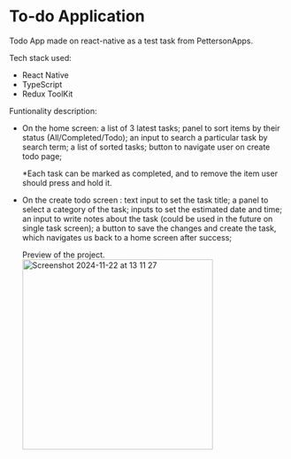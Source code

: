 # To-do Application
Todo App made on react-native as a test task from PettersonApps.

Tech stack used: 
- React Native
- TypeScript
- Redux ToolKit

Funtionality description:
- On the home screen:
  a list of 3 latest tasks;
  panel to sort items by their status (All/Completed/Todo);
  an input to search a particular task by search term;
  a list of sorted tasks;
  button to navigate user on create todo page;

  *Each task can be marked as completed, and to remove the item user should press and hold it.

- On the create todo screen :
  text input to set the task title;
  a panel to select a category of the task;
  inputs to set the estimated date and time;
  an input to write notes about the task (could be used in the future on single task screen);
  a button to save the changes and create the task, which navigates us back to a home screen after success;


  Preview of the project.
  <img width="344" alt="Screenshot 2024-11-22 at 13 11 27" src="https://github.com/user-attachments/assets/39d9233e-9fab-4393-9b6c-9d45e4b74702">
